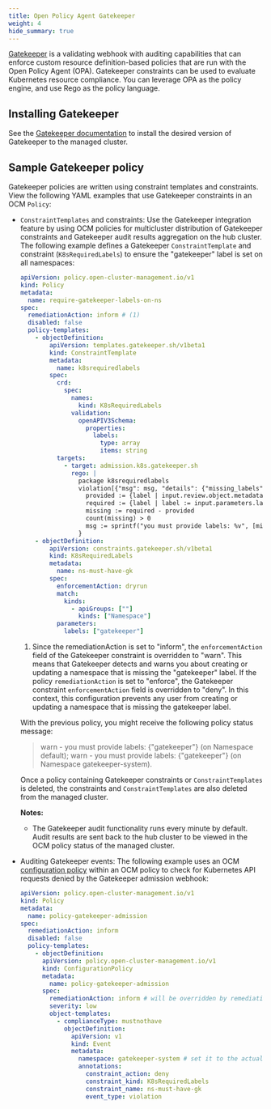 ```yaml
---
title: Open Policy Agent Gatekeeper
weight: 4
hide_summary: true
---
```


[Gatekeeper](https://open-policy-agent.github.io/gatekeeper/website/) is a validating webhook with auditing capabilities
that can enforce custom resource definition-based policies that are run with the Open Policy Agent (OPA). Gatekeeper
constraints can be used to evaluate Kubernetes resource compliance. You can leverage OPA as the policy engine, and use
Rego as the policy language.

## Installing Gatekeeper

See the [Gatekeeper documentation](https://open-policy-agent.github.io/gatekeeper/website/docs/install) to install the
desired version of Gatekeeper to the managed cluster.

## Sample Gatekeeper policy

Gatekeeper policies are written using constraint templates and constraints. View the following YAML examples that use
Gatekeeper constraints in an OCM `Policy`:

- `ConstraintTemplates` and constraints: Use the Gatekeeper integration feature by using OCM policies for multicluster
  distribution of Gatekeeper constraints and Gatekeeper audit results aggregation on the hub cluster. The following
  example defines a Gatekeeper `ConstraintTemplate` and constraint (`K8sRequiredLabels`) to ensure the "gatekeeper"
  label is set on all namespaces:

  ```yaml
  apiVersion: policy.open-cluster-management.io/v1
  kind: Policy
  metadata:
    name: require-gatekeeper-labels-on-ns
  spec:
    remediationAction: inform # (1)
    disabled: false
    policy-templates:
      - objectDefinition:
          apiVersion: templates.gatekeeper.sh/v1beta1
          kind: ConstraintTemplate
          metadata:
            name: k8srequiredlabels
          spec:
            crd:
              spec:
                names:
                  kind: K8sRequiredLabels
                validation:
                  openAPIV3Schema:
                    properties:
                      labels:
                        type: array
                        items: string
            targets:
              - target: admission.k8s.gatekeeper.sh
                rego: |
                  package k8srequiredlabels
                  violation[{"msg": msg, "details": {"missing_labels": missing}}] {
                    provided := {label | input.review.object.metadata.labels[label]}
                    required := {label | label := input.parameters.labels[_]}
                    missing := required - provided
                    count(missing) > 0
                    msg := sprintf("you must provide labels: %v", [missing])
                  }
      - objectDefinition:
          apiVersion: constraints.gatekeeper.sh/v1beta1
          kind: K8sRequiredLabels
          metadata:
            name: ns-must-have-gk
          spec:
            enforcementAction: dryrun
            match:
              kinds:
                - apiGroups: [""]
                  kinds: ["Namespace"]
            parameters:
              labels: ["gatekeeper"]
  ```

  1. Since the remediationAction is set to "inform", the `enforcementAction` field of the Gatekeeper constraint is
     overridden to "warn". This means that Gatekeeper detects and warns you about creating or updating a namespace that
     is missing the "gatekeeper" label. If the policy `remediationAction` is set to "enforce", the Gatekeeper constraint
     `enforcementAction` field is overridden to "deny". In this context, this configuration prevents any user from
     creating or updating a namespace that is missing the gatekeeper label.

  With the previous policy, you might receive the following policy status message:

  > warn - you must provide labels: {"gatekeeper"} (on Namespace default); warn - you must provide labels:
  > {"gatekeeper"} (on Namespace gatekeeper-system).

  Once a policy containing Gatekeeper constraints or `ConstraintTemplates` is deleted, the constraints and
  `ConstraintTemplates` are also deleted from the managed cluster.

  **Notes:**

  - The Gatekeeper audit functionality runs every minute by default. Audit results are sent back to the hub cluster to
    be viewed in the OCM policy status of the managed cluster.

- Auditing Gatekeeper events: The following example uses an OCM
  [configuration policy](getting-started/integration/configuration-policy) within an OCM policy to check for Kubernetes
  API requests denied by the Gatekeeper admission webhook:

  ```yaml
  apiVersion: policy.open-cluster-management.io/v1
  kind: Policy
  metadata:
    name: policy-gatekeeper-admission
  spec:
    remediationAction: inform
    disabled: false
    policy-templates:
      - objectDefinition:
        apiVersion: policy.open-cluster-management.io/v1
        kind: ConfigurationPolicy
        metadata:
          name: policy-gatekeeper-admission
        spec:
          remediationAction: inform # will be overridden by remediationAction in parent policy
          severity: low
          object-templates:
            - complianceType: mustnothave
              objectDefinition:
                apiVersion: v1
                kind: Event
                metadata:
                  namespace: gatekeeper-system # set it to the actual namespace where gatekeeper is running if different
                  annotations:
                    constraint_action: deny
                    constraint_kind: K8sRequiredLabels
                    constraint_name: ns-must-have-gk
                    event_type: violation
  ```
